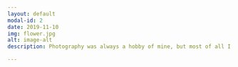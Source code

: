 ```yaml
---
layout: default
modal-id: 2
date: 2019-11-10
img: flower.jpg
alt: image-alt
description: Photography was always a hobby of mine, but most of all I like the close-up picture of flora and fauna, especially on a rainy day, where single drops of water are visible on the leaves. It is amazing how clear it than all looks like. 

---
```

